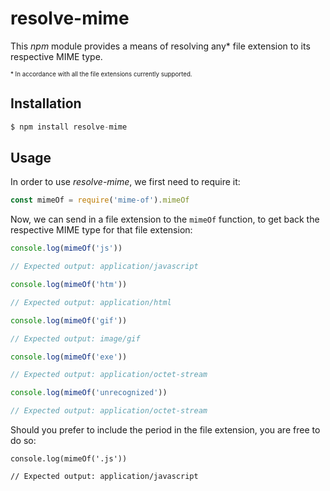 # resolve-mime

This *npm* module provides a means of resolving any* file extension to its 
respective MIME type.

<sub><sup>* In accordance with all the file extensions currently supported.</sup></sub>

## Installation

```javascript
$ npm install resolve-mime
```

## Usage

In order to use *resolve-mime*, we first need to require it:

```javascript
const mimeOf = require('mime-of').mimeOf
```

Now, we can send in a file extension to the `mimeOf` function, to get back the 
respective MIME type for that file extension:

```javascript
console.log(mimeOf('js'))

// Expected output: application/javascript

console.log(mimeOf('htm'))

// Expected output: application/html

console.log(mimeOf('gif'))

// Expected output: image/gif

console.log(mimeOf('exe'))

// Expected output: application/octet-stream

console.log(mimeOf('unrecognized'))

// Expected output: application/octet-stream
```

Should you prefer to include the period in the file extension, you are free to 
do so:

```
console.log(mimeOf('.js'))

// Expected output: application/javascript
```
